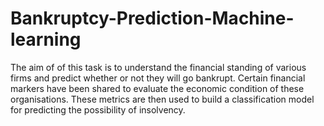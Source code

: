 # Bankruptcy-Prediction-Machine-learning
The aim of of this task is to understand the financial standing of various firms and predict whether or not they will go bankrupt. Certain financial markers have been shared to evaluate the economic condition of these organisations. These metrics are then used to build a classification model for predicting the possibility of insolvency.
